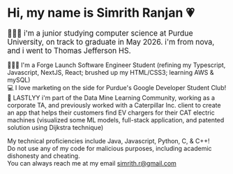 # Hi, my name is Simrith Ranjan 💗 
<span style="font-size: larger;"> 👩🏽‍💻 i'm a junior studying computer science at Purdue University, on track to graduate in May 2026. i'm from nova, and i went to Thomas Jefferson HS. <br> 


👩‍🎓🔨 I'm a Forge Launch Software Engineer Student (refining my Typescript, Javascript, NextJS, React; brushed up my HTML/CSS3; learning AWS & mySQL) <br>
💻 I love marketing on the side for Purdue's Google Developer Student Club!
🔎 LASTLYY i'm part of the Data Mine Learning Community, working as a corporate TA, and previously worked with a Caterpillar Inc. client to create an app that helps their customers find EV chargers for their CAT electric machines (visualized some ML models, full-stack application, and patented solution using Dijkstra technique) </span> <br>

My technical proficiencies include Java, Javascript, Python, C, & C++! <br>
Do not use any of my code for malicious purposes, including academic dishonesty and cheating. <br>
You can always reach me at my email simrith.r@gmail.com

<!--
**simsmile123/simsmile123** is a ✨ _special_ ✨ repository because its `README.md` (this file) appears on your GitHub profile.

Here are some ideas to get you started:

- 🔭 I’m currently working on ...
- 🌱 I’m currently learning ...
- 👯 I’m looking to collaborate on ...
- 🤔 I’m looking for help with ...
- 💬 Ask me about ...
- 📫 How to reach me: ...
- 😄 Pronouns: ...
- ⚡ Fun fact: ...
-->
